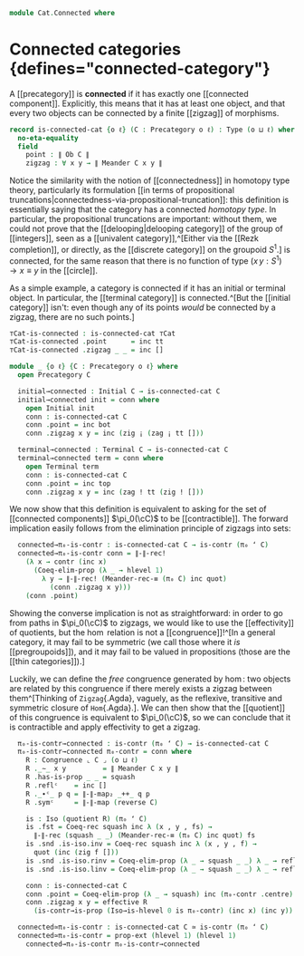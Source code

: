 <!--
```agda
open import Cat.Instances.StrictCat.Cohesive
open import Cat.Instances.Shape.Terminal
open import Cat.Instances.Localisation
open import Cat.Diagram.Terminal
open import Cat.Diagram.Initial
open import Cat.Prelude

open Precategory
open Congruence
open Functor
```
-->

```agda
module Cat.Connected where
```

# Connected categories {defines="connected-category"}

A [[precategory]] is **connected** if it has exactly one [[connected
component]]. Explicitly, this means that it has at least one object, and
that every two objects can be connected by a finite [[zigzag]] of
morphisms.

```agda
record is-connected-cat {o ℓ} (C : Precategory o ℓ) : Type (o ⊔ ℓ) where
  no-eta-equality
  field
    point : ∥ Ob C ∥
    zigzag : ∀ x y → ∥ Meander C x y ∥
```

Notice the similarity with the notion of [[connectedness]] in homotopy
type theory, particularly its formulation [[in terms of propositional
truncations|connectedness-via-propositional-truncation]]: this
definition is essentially saying that the category has a connected
*homotopy type*. In particular, the propositional truncations are
important: without them, we could not prove that the
[[delooping|delooping category]] of the group of [[integers]], seen as a
[[univalent category]],^[Either via the [[Rezk completion]], or
directly, as the [[discrete category]] on the groupoid $S^1$.] is
connected, for the same reason that there is no function of type $(x\,y
: S^1) \to x \equiv y$ in the [[circle]].

<!--
```agda
open is-connected-cat

private unquoteDecl eqv = declare-record-iso eqv (quote is-connected-cat)

unquoteDecl hl-is-connected-cat = declare-record-hlevel 1 hl-is-connected-cat (quote is-connected-cat)
```
-->

As a simple example, a category is connected if it has an initial or
terminal object. In particular, the [[terminal category]] is
connected.^[But the [[initial category]] isn't: even though any of its
points *would* be connected by a zigzag, there are no such points.]

```agda
⊤Cat-is-connected : is-connected-cat ⊤Cat
⊤Cat-is-connected .point      = inc tt
⊤Cat-is-connected .zigzag _ _ = inc []

module _ {o ℓ} {C : Precategory o ℓ} where
  open Precategory C

  initial→connected : Initial C → is-connected-cat C
  initial→connected init = conn where
    open Initial init
    conn : is-connected-cat C
    conn .point = inc bot
    conn .zigzag x y = inc (zig ¡ (zag ¡ tt []))

  terminal→connected : Terminal C → is-connected-cat C
  terminal→connected term = conn where
    open Terminal term
    conn : is-connected-cat C
    conn .point = inc top
    conn .zigzag x y = inc (zag ! tt (zig ! []))
```

We now show that this definition is equivalent to asking for the set of
[[connected components]] $\pi_0(\cC)$ to be [[contractible]].  The
forward implication easily follows from the elimination principle of
zigzags into sets:

```agda
  connected→π₀-is-contr : is-connected-cat C → is-contr (π₀ ʻ C)
  connected→π₀-is-contr conn = ∥-∥-rec!
    (λ x → contr (inc x)
      (Coeq-elim-prop (λ _ → hlevel 1)
        λ y → ∥-∥-rec! (Meander-rec-≡ (π₀ C) inc quot)
          (conn .zigzag x y)))
    (conn .point)
```

Showing the converse implication is not as straightforward: in order to
go from paths in $\pi_0(\cC)$ to zigzags, we would like to use the
[[effectivity]] of quotients, but the $\hom$ relation is not a
[[congruence]]!^[In a general category, it may fail to be symmetric (we
call those where it *is* [[pregroupoids]]), and it may fail to be valued
in propositions (those are the [[thin categories]]).]

Luckily, we can define the *free* congruence generated by $\hom$: two
objects are related by this congruence if there merely exists a zigzag
between them^[Thinking of `Zigzag`{.Agda}, vaguely, as the reflexive,
transitive and symmetric closure of `Hom`{.Agda}.]. We can then show
that the [[quotient]] of this congruence is equivalent to $\pi_0(\cC)$,
so we can conclude that it is contractible and apply effectivity to get
a zigzag.

```agda
  π₀-is-contr→connected : is-contr (π₀ ʻ C) → is-connected-cat C
  π₀-is-contr→connected π₀-contr = conn where
    R : Congruence ⌞ C ⌟ (o ⊔ ℓ)
    R ._∼_ x y         = ∥ Meander C x y ∥
    R .has-is-prop _ _ = squash
    R .reflᶜ    = inc []
    R ._∙ᶜ_ p q = ∥-∥-map₂ _++_ q p
    R .symᶜ     = ∥-∥-map (reverse C)

    is : Iso (quotient R) (π₀ ʻ C)
    is .fst = Coeq-rec squash inc λ (x , y , fs) →
      ∥-∥-rec (squash _ _) (Meander-rec-≡ (π₀ C) inc quot) fs
    is .snd .is-iso.inv = Coeq-rec squash inc λ (x , y , f) →
      quot (inc (zig f []))
    is .snd .is-iso.rinv = Coeq-elim-prop (λ _ → squash _ _) λ _ → refl
    is .snd .is-iso.linv = Coeq-elim-prop (λ _ → squash _ _) λ _ → refl

    conn : is-connected-cat C
    conn .point = Coeq-elim-prop (λ _ → squash) inc (π₀-contr .centre)
    conn .zigzag x y = effective R
      (is-contr→is-prop (Iso→is-hlevel 0 is π₀-contr) (inc x) (inc y))

  connected≃π₀-is-contr : is-connected-cat C ≃ is-contr (π₀ ʻ C)
  connected≃π₀-is-contr = prop-ext (hlevel 1) (hlevel 1)
    connected→π₀-is-contr π₀-is-contr→connected
```
